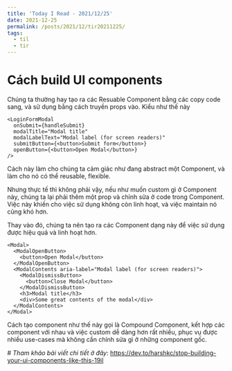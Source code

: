 ```yaml
---
title: 'Today I Read - 2021/12/25'
date: 2021-12-25
permalink: /posts/2021/12/tir20211225/
tags:
  - til
  - tir
---
```


Cách build UI components
======

Chúng ta thường hay tạo ra các Resuable Component bằng các copy code sang, và sử dụng bằng cách truyền props vào. Kiểu như thế này
```
<LoginFormModal
  onSubmit={handleSubmit}
  modalTitle="Modal title"
  modalLabelText="Modal label (for screen readers)"
  submitButton={<button>Submit form</button>}
  openButton={<button>Open Modal</button>}
/>
```
Cách này làm cho chúng ta cảm giác như đang abstract một Component, và làm cho nó có thể reusable, flexible.

Nhưng thực tế thì không phải vậy, nếu như muốn custom gì ở Component này, chúng ta lại phải thêm một prop và chỉnh sửa ở code trong Component. Việc này khiến cho việc sử dụng không còn linh hoạt, và việc maintain nó cũng khó hơn.

Thay vào đó, chúng ta nên tạo ra các Component dạng này để việc sử dụng được hiệu quả và linh hoạt hơn.
```
<Modal>
  <ModalOpenButton>
    <button>Open Modal</button>
  </ModalOpenButton>
  <ModalContents aria-label="Modal label (for screen readers)">
    <ModalDismissButton>
      <button>Close Modal</button>
    </ModalDismissButton>
    <h3>Modal title</h3>
    <div>Some great contents of the modal</div>
  </ModalContents>
</Modal>
```
Cách tạo component như thế này gọi là Compound Component, kết hợp các component với nhau và việc custom dễ dàng hơn rất nhiều, phục vụ được nhiều use-cases mà không cần chỉnh sửa gì ở những component gốc.

\# *Tham khảo bài viết chi tiết ở đây*: https://dev.to/harshkc/stop-building-your-ui-components-like-this-19il

